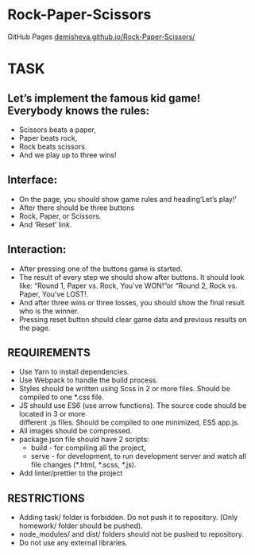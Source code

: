 # Rock-Paper-Scissors
<p>GitHub Pages <a href='https://demisheva.github.io/Rock-Paper-Scissors/'>demisheva.github.io/Rock-Paper-Scissors/</a><p>

<h1>TASK</h1>

<h2>Let’s implement the famous kid game! Everybody knows the rules:</h2>
<ul>
    <li>Scissors beats a paper,</li>
    <li>Paper beats rock,</li>
    <li>Rock beats scissors.</li>
    <li>And we play up to three wins!</li>
</ul>

<h2>Interface:</h2>
<ul>
    <li>On the page, you should show game rules and heading‘Let’s play!’ </li>
    <li>After there should be three buttons </li>
    <li>Rock, Paper, or Scissors.</li>
    <li>And ‘Reset’ link.</li>
</ul>

<h2>Interaction:</h2>
<ul>
    <li>After pressing one of the buttons game is started.</li>
    <li>The result of every step we should show after buttons. It should look like: “Round 1, Paper vs. Rock, You’ve WON!”or “Round 2, Rock vs. Paper, You’ve LOST!.</li>
    <li>And after three wins or three losses, you should show the final result who is the winner.</li>
    <li>Pressing reset button should clear game data and previous results on the page.</li>
</ul>

<h2>REQUIREMENTS</h2>
<ul>
    <li>Use Yarn to install dependencies.</li>
    <li>Use Webpack to handle the build process.</li>
    <li>Styles should be written using Scss in 2 or more files. Should be compiled to one *.css file.</li>
    <li>JS should use ES6 (use arrow functions). The source code should be located in 3 or more </li>different .js files. Should be compiled to one minimized, ES5 app.js.
    <li>All images should be compressed.</li>
    <li>package.json file should have 2 scripts:
        <ul>
            <li>build - for compiling all the project,</li>
            <li>serve - for development, to run development server and watch all file
            changes (*.html, *.scss, *.js).</li>
        </ul>
    </li>
    <li>Add linter/prettier to the project</li>
</ul>

<h2>RESTRICTIONS</h2>
<ul>
    <li>Adding task/ folder is forbidden. Do not push it to repository. (Only homework/ folder should be pushed).</li>
    <li>node_modules/ and dist/ folders should not be pushed to repository.</li>
    <li>Do not use any external libraries.</li>
</ul>